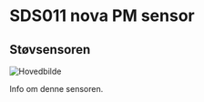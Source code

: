 # SDS011 nova PM sensor

## Støvsensoren

![Hovedbilde][hovedbilde]

Info om denne sensoren.

[hovedbilde]: http://aqicn.org/aqicn/view/images/sensors/sds011-large.png
